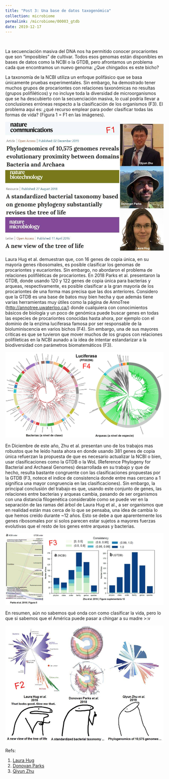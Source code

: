 ```yaml
---
title: "Post 3: Una base de datos taxogenómica"
collection: microbiome
permalink: /microbiome/00003_gtdb
date: 2019-12-17
---
```


&nbsp;

La secuenciación masiva del DNA nos ha permitido conocer procariontes que son “imposibles” de cultivar. Todos esos genomas están disponibles en bases de datos como la NCBI o la GTDB, pero afrontamos un problema cada que encontramos un nuevo genoma: ¿Que chingados es este bicho?

La taxonomía de la NCBI utiliza un enfoque polifásico que se basa únicamente pruebas experimentales. Sin embargo, ha demostrado tener muchos grupos de procariontes con relaciones taxonómicas no resultas (grupos polifiléticos) y no incluye toda la diversidad de microorganismos que se ha descubierto con la secuenciación masiva, lo cual podría llevar a conclusiones erróneas respecto a la clasificación de los organismos (F3). El problema aquí es: ¿qué recurso emplear para poder clasificar todas las formas de vida? (Figura 1 = F1 en las imágenes). 

![euk](/images/microbiome/00003_paper.jpg)

Laura Hug et al. demuestran que, con 16 genes de copia única, en su mayoría genes ribosomales, es posible clasificar los genomas de procariontes y eucariontes. Sin embargo, no abordaron el problema de relaciones polifiléticas de procariontes. En 2018 Parks et al. presentaron la GTDB, donde usando 120 y 122 genes de copia única para bacterias y arqueas, respectivamente, es posible clasificar a la gran mayoría de los procariontes de una forma mas precisa que las dos anteriores. Considero que la GTDB es una base de batos muy bien hecha y que además tiene varias herramientas muy útiles como la página de AnnoTree (http://annotree.uwaterloo.ca/) donde cualquiera con conocimientos básicos de biología y un poco de genómica puede buscar genes en todas las especies de procariontes conocidas hasta ahora, por ejemplo con el dominio de la enzima luciferasa famosa por ser responsable de la bioluminiscencia en varios bichos (F4). Sin embargo, una de sus mayores criticas es que se tuvieron que mover muchos de los grupos con relaciones polifileticas en la NCBI aunado a la idea de intentar estandarizar a la biodiversidad con parámetros biomatemáticos (F3). 

![cartoon](/images/microbiome/00003_anno.jpg)

En Diciembre de este año, Zhu et al. presentan uno de los trabajos mas robustos que he leído hasta ahora en donde usando 381 genes de copia única refuerzan la propuesta de que es necesario actualizar la NCBI o bien, usar clasificaciones como la GTDB o la WoL (Reference Phylogeny for Bacterial and Archaeal Genomes) desarrollada en su trabajo y que de hecho, resulta bastante congruente con las clasificaciones propuestas por la GTDB (F3, notece el indice de consistencia donde entre mas cercano a 1 significa una mayor congruencia en las clasificaciones). Sin embargo, la principal conclusión del trabajo es que, usando este conjunto de genes, las relaciones entre bacterias y arqueas cambia, pasando de ser organismos con una distancia filogenética considerable como se puede ver en la separación de las ramas del árbol de Laura Hug et al., a ser organismos que en realidad están mas cerca de lo que se pensaba, una idea de cambia lo que hemos creído durante ~12 años. Esto se debe a que aparentemente los genes ribosomales por si solos parecen estar sujetos a mayores fuerzas evolutivas que el resto de los genes entre arqueas y bacterias. 

![ken](/images/microbiome/00003_stats.jpg)

En resumen, aún no sabemos qué onda con como clasificar la vida, pero lo que si sabemos que el América puede pasar a chingar a su madre >:v

![ken](/images/microbiome/00003_tree.jpg)



Refs:

1. [Laura Hug](https://www.nature.com/articles/nmicrobiol201648)
2. [Donovan Parks](https://www.nature.com/articles/nbt.4229)
3. [Qiyun Zhu](https://www.nature.com/articles/s41467-019-13443-4)

